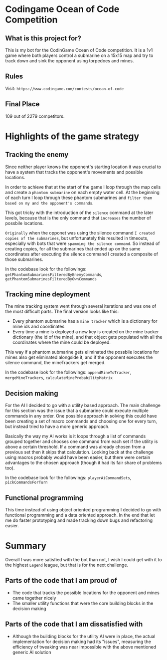 # Codingame Ocean of Code Competition

## What is this project for?

This is my bot for the CodinGame Ocean of Code competition. It is a 1v1 game where both players control a submarine on a 15x15 map and try to track down and sink the opponent using torpedoes and mines.

## Rules

Visit: `https://www.codingame.com/contests/ocean-of-code`

## Final Place

109 out of 2279 competitors.

# Highlights of the game strategy

## Tracking the enemy

Since neither player knows the opponent's starting location it was crucial to have a system that tracks the opponent's movements and possible locations.

In order to achieve that at the start of the game I loop through the map cells and create a `phantom submarine` on each empty water cell. At the beginning of each turn I loop through these phantom submarines and `filter them based on my and the opponent's commands`.

This got tricky with the introduction of the `silence` command at the later levels, because that is the only command that `increases` the number of possbile locations.

`Originally` when the opponet was using the silence command `I created copies of the submarines`, but unfortunately this resulted in timeouts, especially with bots that were `spamming the silence command`. So instead of creating copies, for all the submarines that ended up on the same coordinates after executing the silence command I created a composite of those submarines.

In the codebase look for the followings: `getPhantomSubmarinesFilteredByEnemyCommands`, `getPhantomSubmarinesFilteredByOwnCommands`

## Tracking mine deployment

The mine tracking system went through several iterations and was one of the most difficult parts. The final version looks like this:

- Every phantom submarine has a `mine tracker` which is a dictionary for mine ids and coordinates
- Every time a mine is deployed a new key is created on the mine tracker dictionary (the id of the mine), and that object gets populated with all the coordinates where the mine could be deployed.

This way if a phantom submarine gets eliminated the possbile locations for mines also get eliminated alongside it, and if the opponent executes the silence command, the mineTrackers get merged.

In the codebase look for the followings: `appendMineToTracker`, `mergeMineTrackers`, `calculateMineProbabilityMatrix`

## Decision making

For the AI I decided to go with a utility based approach. The main challenge for this section was the issue that a submarine could execute multiple commands in any order. One possible approach in solving this could have been creating a set of macro commands and choosing one for every turn, but instead tried to have a more generic approach.

Basically the way my AI works is it loops through a list of commands grouped together and chooses one command from each set if the utility is above a certain threshold. If a command was already chosen from a previous set then it skips that calculation. Looking back at the challenge using macros probably would have been easier, but there were certain advantages to the chosen approach (though it had its fair share of problems too).

In the codebase look for the followings: `playerAiCommandSets`, `pickCommandsForTurn`

## Functional programming

This time instead of using object oriented programming I decided to go with functional programming and a data oriented approach. In the end that let me do faster prototyping and made tracking down bugs and refactoring easier.

# Summary

Overall I was more satisfied with the bot than not, I wish I could get with it to the highest `Legend` league, but that is for the next challenge.

## Parts of the code that I am proud of

- The code that tracks the possible locations for the opponent and mines came together nicely
- The smaller utility functions that were the core building blocks in the decision making

## Parts of the code that I am dissatisfied with

- Although the building blocks for the utility AI were in place, the actual implementation for decision making had its "issues", measuring the efficiency of tweaking was near impossible with the above mentioned generic AI solution
